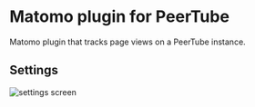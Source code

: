 # Matomo plugin for PeerTube

Matomo plugin that tracks page views on a PeerTube instance.

## Settings

![settings screen](https://lutim.cpy.re/7B4o8oRf.png)
